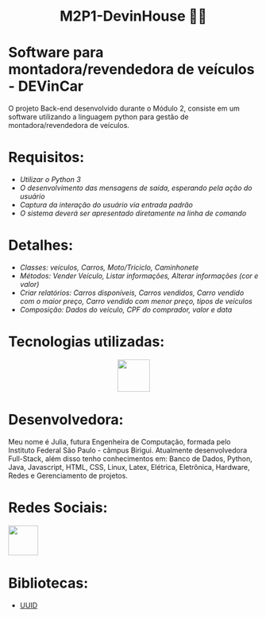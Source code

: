 <h1 align="center">M2P1-DevinHouse 👨‍💻</h1>

# Software para montadora/revendedora de veículos - DEVinCar

O projeto Back-end desenvolvido durante o Módulo 2, consiste em um software utilizando a linguagem python para gestão de montadora/revendedora de veículos.

# Requisitos:

<ul>
  <li><i>Utilizar o Python 3</i> </li>
  <li><i>O desenvolvimento das mensagens de saída, esperando pela ação do usuário</i> </li>
  <li><i>Captura da interação do usuário via entrada padrão</i> </li>
  <li><i>O sistema deverá ser apresentado diretamente na linha de comando</i> </li>
</ul>

# Detalhes:

<ul>
  <li><i>Classes: veículos, Carros, Moto/Triciclo, Caminhonete</i> </li>
  <li><i>Métodos: Vender Veículo, Listar informações, Alterar informações (cor e valor)</i></li>
  <li><i>Criar relatórios: Carros disponíveis, Carros vendidos, Carro vendido com o maior preço, Carro vendido com menor preço, tipos de veículos</i> </li>
  <li><i>Composição: Dados do veículo, CPF do comprador, valor e data</i> </li>
</ul>

# Tecnologias utilizadas:
<p align="center">
<img width="65px" height="65px" src="https://cdn.jsdelivr.net/gh/devicons/devicon/icons/python/python-original-wordmark.svg" />
</p>

# Desenvolvedora:

Meu nome é Julia, futura Engenheira de Computação, formada pelo Instituto Federal São Paulo - câmpus Birigui. Atualmente desenvolvedora Full-Stack, além disso tenho conhecimentos em: Banco de Dados, Python, Java, Javascript, HTML, CSS, Linux, Latex, Elétrica, Eletrônica, Hardware, Redes e Gerenciamento de projetos.

# Redes Sociais:

<a href="https://www.linkedin.com/in/julia-m-9abba9110/" target="_blank"><img width="60px" height="60px" src="https://cdn.jsdelivr.net/gh/devicons/devicon/icons/linkedin/linkedin-original.svg" /></a>

# Bibliotecas:
<ul>
<li><a href="https://docs.python.org/3/library/uuid.html" target="_blank">UUID</a></li>
 </ul>
